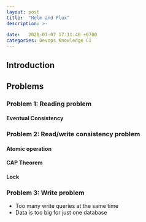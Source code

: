 ```yaml
---
layout: post
title:  "Helm and Flux"
description: >-
  
date:   2020-07-07 17:11:40 +0700
categories: Devops Knowledge CI
---
```

## Introduction
## Problems
### Problem 1: Reading problem
#### Eventual Consistency
### Problem 2: Read/write consistency problem 
#### Atomic operation
#### CAP Theorem
#### Lock
### Problem 3: Write problem
- Too many write queries at the same time
- Data is too big for just one database
